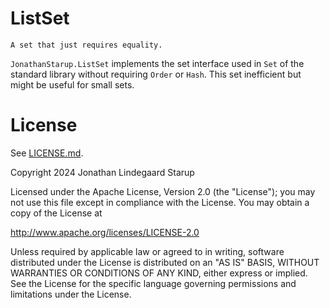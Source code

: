 # ListSet

    A set that just requires equality.

`JonathanStarup.ListSet` implements the set interface used in `Set` of the
standard library without requiring `Order` or `Hash`. This set inefficient but
might be useful for small sets.

# License
See [LICENSE.md](./LICENSE.md).


Copyright 2024 Jonathan Lindegaard Starup

Licensed under the Apache License, Version 2.0 (the "License"); you may not use
this file except in compliance with the License. You may obtain a copy of the
License at

http://www.apache.org/licenses/LICENSE-2.0

Unless required by applicable law or agreed to in writing, software distributed
under the License is distributed on an "AS IS" BASIS, WITHOUT WARRANTIES OR
CONDITIONS OF ANY KIND, either express or implied. See the License for the
specific language governing permissions and limitations under the License.
